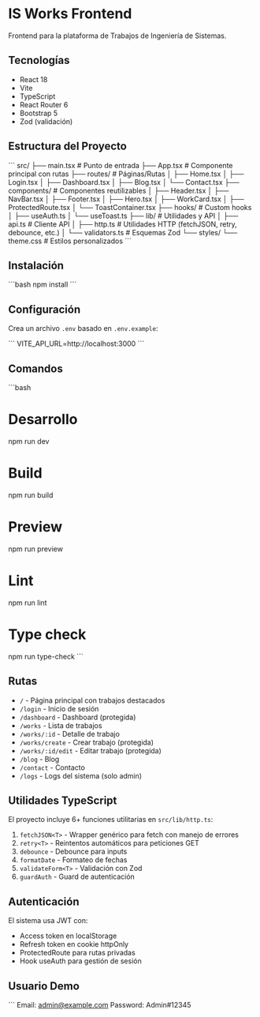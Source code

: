 # IS Works Frontend

Frontend para la plataforma de Trabajos de Ingeniería de Sistemas.

## Tecnologías

- React 18
- Vite
- TypeScript
- React Router 6
- Bootstrap 5
- Zod (validación)

## Estructura del Proyecto

\`\`\`
src/
├── main.tsx              # Punto de entrada
├── App.tsx               # Componente principal con rutas
├── routes/               # Páginas/Rutas
│   ├── Home.tsx
│   ├── Login.tsx
│   ├── Dashboard.tsx
│   ├── Blog.tsx
│   └── Contact.tsx
├── components/           # Componentes reutilizables
│   ├── Header.tsx
│   ├── NavBar.tsx
│   ├── Footer.tsx
│   ├── Hero.tsx
│   ├── WorkCard.tsx
│   ├── ProtectedRoute.tsx
│   └── ToastContainer.tsx
├── hooks/                # Custom hooks
│   ├── useAuth.ts
│   └── useToast.ts
├── lib/                  # Utilidades y API
│   ├── api.ts           # Cliente API
│   ├── http.ts          # Utilidades HTTP (fetchJSON, retry, debounce, etc.)
│   └── validators.ts    # Esquemas Zod
└── styles/
    └── theme.css        # Estilos personalizados
\`\`\`

## Instalación

\`\`\`bash
npm install
\`\`\`

## Configuración

Crea un archivo `.env` basado en `.env.example`:

\`\`\`
VITE_API_URL=http://localhost:3000
\`\`\`

## Comandos

\`\`\`bash
# Desarrollo
npm run dev

# Build
npm run build

# Preview
npm run preview

# Lint
npm run lint

# Type check
npm run type-check
\`\`\`

## Rutas

- `/` - Página principal con trabajos destacados
- `/login` - Inicio de sesión
- `/dashboard` - Dashboard (protegida)
- `/works` - Lista de trabajos
- `/works/:id` - Detalle de trabajo
- `/works/create` - Crear trabajo (protegida)
- `/works/:id/edit` - Editar trabajo (protegida)
- `/blog` - Blog
- `/contact` - Contacto
- `/logs` - Logs del sistema (solo admin)

## Utilidades TypeScript

El proyecto incluye 6+ funciones utilitarias en `src/lib/http.ts`:

1. `fetchJSON<T>` - Wrapper genérico para fetch con manejo de errores
2. `retry<T>` - Reintentos automáticos para peticiones GET
3. `debounce` - Debounce para inputs
4. `formatDate` - Formateo de fechas
5. `validateForm<T>` - Validación con Zod
6. `guardAuth` - Guard de autenticación

## Autenticación

El sistema usa JWT con:
- Access token en localStorage
- Refresh token en cookie httpOnly
- ProtectedRoute para rutas privadas
- Hook useAuth para gestión de sesión

## Usuario Demo

\`\`\`
Email: admin@example.com
Password: Admin#12345
